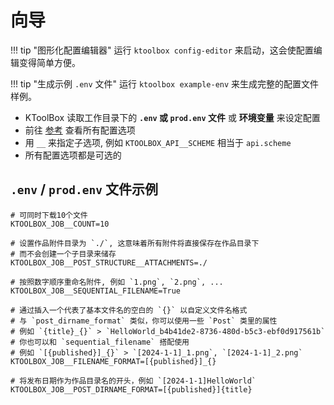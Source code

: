 # 向导

!!! tip "图形化配置编辑器"
    运行 `ktoolbox config-editor` 来启动，这会使配置编辑变得简单方便。

!!! tip "生成示例 `.env` 文件"
    运行 `ktoolbox example-env` 来生成完整的配置文件样例。

- KToolBox 读取工作目录下的 **`.env` 或 `prod.env` 文件** 或 **环境变量** 来设定配置
- 前往 [参考](./reference.md) 查看所有配置选项
- 用 `__` 来指定子选项, 例如 `KTOOLBOX_API__SCHEME` 相当于 `api.scheme`
- 所有配置选项都是可选的

## `.env` / `prod.env` 文件示例

```dotenv
# 可同时下载10个文件
KTOOLBOX_JOB__COUNT=10

# 设置作品附件目录为 `./`, 这意味着所有附件将直接保存在作品目录下
# 而不会创建一个子目录来储存
KTOOLBOX_JOB__POST_STRUCTURE__ATTACHMENTS=./

# 按照数字顺序重命名附件, 例如 `1.png`, `2.png`, ...
KTOOLBOX_JOB__SEQUENTIAL_FILENAME=True

# 通过插入一个代表了基本文件名的空白的 `{}` 以自定义文件名格式 
# 与 `post_dirname_format` 类似，你可以使用一些 `Post` 类里的属性
# 例如 `{title}_{}` > `HelloWorld_b4b41de2-8736-480d-b5c3-ebf0d917561b`
# 你也可以和 `sequential_filename` 搭配使用
# 例如 `[{published}]_{}` > `[2024-1-1]_1.png`, `[2024-1-1]_2.png`
KTOOLBOX_JOB__FILENAME_FORMAT=[{published}]_{}

# 将发布日期作为作品目录名的开头，例如 `[2024-1-1]HelloWorld`
KTOOLBOX_JOB__POST_DIRNAME_FORMAT=[{published}]{title}
```
